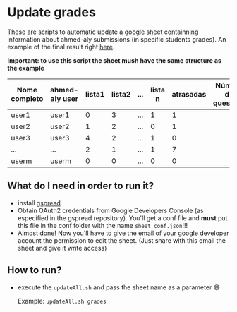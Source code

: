 
# Update grades

These are scripts to automatic update a google sheet containning information about ahmed-aly submissions (in specific students grades).
An example of the final result right [here](https://docs.google.com/spreadsheets/d/19_QdpZQ1PXhzI83qnb-_lMZhP3nNwHAtk0cnw3rdR6A/edit?usp=sharing).

**Important: to use this script the sheet mush have the same structure as the example**

Nome completo | ahmed-aly user  | lista1  | lista2  | ... | lista n | atrasadas | Número de questões | Nota    |
------------- | --------------- | ------- | ------- | --- | ------- | --------- | ------------------ | --------|
user1         |    user1        |  0      |   3     | ... |     1   |     1     |                    |         |
user2         |    user2        |  1      |   2     | ... |     0   |     1     |                    |     1   |
user3         |    user3        |  4      |   2     | ... |     1   |     0     |                    |     1   |
...           |    ...          |  2      |   1     | ... |     1   |     7     |                    |     0/54|
userm         |    userm        |  0      |   0     | ... |     0   |     0     |                    |     0/0 |

## What do I need in order to run it?

  - install [gspread](https://github.com/burnash/gspread)
  - Obtain OAuth2 credentials from Google Developers Console (as especified in the gspread repository).
    You'll get a conf file and **must** put this file in the conf folder with the name `sheet_conf.json`!!!
  - Almost done! Now you'll have to give the email of your google developer account the permission to edit the sheet.
    (Just share with this email the sheet and give it write access)
    
## How to run?
  
  - execute the `updateAll.sh` and pass the sheet name as a parameter :smile:
    
    Example: `updateAll.sh grades`
  
